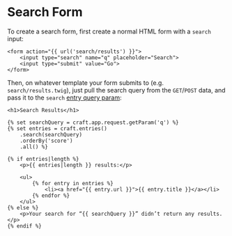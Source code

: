 # Search Form

To create a search form, first create a normal HTML form with a `search` input:

```twig
<form action="{{ url('search/results') }}">
    <input type="search" name="q" placeholder="Search">
    <input type="submit" value="Go">
</form>
```

Then, on whatever template your form submits to (e.g. `search/results.twig`), just pull the search query from the `GET`/`POST` data, and pass it to the `search` [entry query param](../../entries.md#search):

```twig
<h1>Search Results</h1>

{% set searchQuery = craft.app.request.getParam('q') %}
{% set entries = craft.entries()
    .search(searchQuery)
    .orderBy('score')
    .all() %}

{% if entries|length %}
    <p>{{ entries|length }} results:</p>

    <ul>
        {% for entry in entries %}
            <li><a href="{{ entry.url }}">{{ entry.title }}</a></li>
        {% endfor %}
    </ul>
{% else %}
    <p>Your search for “{{ searchQuery }}” didn’t return any results.</p>
{% endif %}
```
